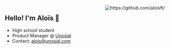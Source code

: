 <img align="right" alt ="https://github.com/aloisft/" src="https://github-readme-stats.vercel.app/api?username=aloisft&show_icons=true&hide_border=true&theme=codeSTACKr" />


<h2 align="left">
    Hello! I'm <strong>Aloïs 👋</strong> 
</h2>

- High school student
- Product Manager @ [Unosial](https://unosial.com)
- Contact: alois@unosial.com
